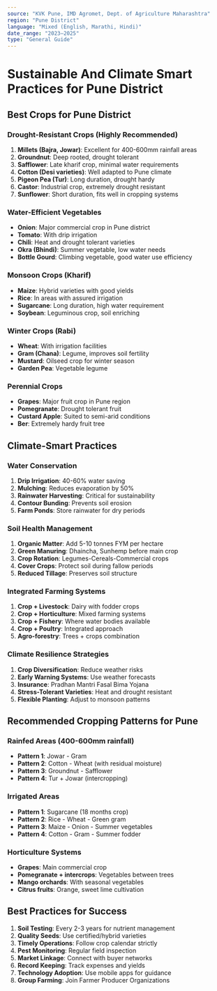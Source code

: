 ```yaml
---
source: "KVK Pune, IMD Agromet, Dept. of Agriculture Maharashtra"
region: "Pune District"
language: "Mixed (English, Marathi, Hindi)"
date_range: "2023–2025"
type: "General Guide"
---
```

# Sustainable And Climate Smart Practices for Pune District

## Best Crops for Pune District

### Drought-Resistant Crops (Highly Recommended)
1. **Millets (Bajra, Jowar)**: Excellent for 400-600mm rainfall areas
2. **Groundnut**: Deep rooted, drought tolerant
3. **Safflower**: Late kharif crop, minimal water requirements  
4. **Cotton (Desi varieties)**: Well adapted to Pune climate
5. **Pigeon Pea (Tur)**: Long duration, drought hardy
6. **Castor**: Industrial crop, extremely drought resistant
7. **Sunflower**: Short duration, fits well in cropping systems

### Water-Efficient Vegetables
- **Onion**: Major commercial crop in Pune district
- **Tomato**: With drip irrigation
- **Chili**: Heat and drought tolerant varieties
- **Okra (Bhindi)**: Summer vegetable, low water needs
- **Bottle Gourd**: Climbing vegetable, good water use efficiency

### Monsoon Crops (Kharif)
- **Maize**: Hybrid varieties with good yields
- **Rice**: In areas with assured irrigation
- **Sugarcane**: Long duration, high water requirement
- **Soybean**: Leguminous crop, soil enriching

### Winter Crops (Rabi)
- **Wheat**: With irrigation facilities
- **Gram (Chana)**: Legume, improves soil fertility
- **Mustard**: Oilseed crop for winter season
- **Garden Pea**: Vegetable legume

### Perennial Crops
- **Grapes**: Major fruit crop in Pune region
- **Pomegranate**: Drought tolerant fruit
- **Custard Apple**: Suited to semi-arid conditions
- **Ber**: Extremely hardy fruit tree

## Climate-Smart Practices

### Water Conservation
1. **Drip Irrigation**: 40-60% water saving
2. **Mulching**: Reduces evaporation by 50%
3. **Rainwater Harvesting**: Critical for sustainability
4. **Contour Bunding**: Prevents soil erosion
5. **Farm Ponds**: Store rainwater for dry periods

### Soil Health Management
1. **Organic Matter**: Add 5-10 tonnes FYM per hectare
2. **Green Manuring**: Dhaincha, Sunhemp before main crop
3. **Crop Rotation**: Legumes-Cereals-Commercial crops
4. **Cover Crops**: Protect soil during fallow periods
5. **Reduced Tillage**: Preserves soil structure

### Integrated Farming Systems
1. **Crop + Livestock**: Dairy with fodder crops
2. **Crop + Horticulture**: Mixed farming systems
3. **Crop + Fishery**: Where water bodies available
4. **Crop + Poultry**: Integrated approach
5. **Agro-forestry**: Trees + crops combination

### Climate Resilience Strategies
1. **Crop Diversification**: Reduce weather risks
2. **Early Warning Systems**: Use weather forecasts
3. **Insurance**: Pradhan Mantri Fasal Bima Yojana
4. **Stress-Tolerant Varieties**: Heat and drought resistant
5. **Flexible Planting**: Adjust to monsoon patterns

## Recommended Cropping Patterns for Pune

### Rainfed Areas (400-600mm rainfall)
- **Pattern 1**: Jowar - Gram
- **Pattern 2**: Cotton - Wheat (with residual moisture)
- **Pattern 3**: Groundnut - Safflower
- **Pattern 4**: Tur + Jowar (intercropping)

### Irrigated Areas
- **Pattern 1**: Sugarcane (18 months crop)
- **Pattern 2**: Rice - Wheat - Green gram
- **Pattern 3**: Maize - Onion - Summer vegetables
- **Pattern 4**: Cotton - Gram - Summer fodder

### Horticulture Systems
- **Grapes**: Main commercial crop
- **Pomegranate + intercrops**: Vegetables between trees
- **Mango orchards**: With seasonal vegetables
- **Citrus fruits**: Orange, sweet lime cultivation

## Best Practices for Success
1. **Soil Testing**: Every 2-3 years for nutrient management
2. **Quality Seeds**: Use certified/hybrid varieties
3. **Timely Operations**: Follow crop calendar strictly
4. **Pest Monitoring**: Regular field inspection
5. **Market Linkage**: Connect with buyer networks
6. **Record Keeping**: Track expenses and yields
7. **Technology Adoption**: Use mobile apps for guidance
8. **Group Farming**: Join Farmer Producer Organizations
